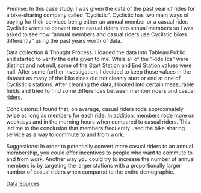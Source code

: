 Premise: In this case study, I was given the data of the past year of rides for a bike-sharing company called “Cyclistic”. Cyclistic has two main ways of paying for their services being either an annual member or a casual rider. Cyclistic wants to convert more casual riders into annual members so I was asked to see how “annual members and casual riders use Cyclistic bikes differently” using the past years worth of data.

Data collection & Thought Process: I loaded the data into Tableau Public and started to verify the data given to me. While all of the “Ride Ids” were distinct and not null, some of the Start Station and End Station values were null. After some further investigation, I decided to keep those values in the dataset as many of the bike rides did not cleanly start or end at one of Cyclistic’s stations. After cleaning the data, I looked into certain measurable fields and tried to find some differences between member riders and casual riders.

Conclusions: I found that, on average, casual riders rode approximately twice as long as members for each ride. In addition, members rode more on weekdays and in the morning hours when compared to casual riders. This led me to the conclusion that members frequently used the bike sharing service as a way to commute to and from work. 

Suggestions: In order to potentially convert more casual riders to an annual membership, you could offer incentives to people who want to commute to and from work. Another way you could try to increase the number of annual members is by targeting the larger stations with a proportionally larger number of casual riders when compared to the entire demographic.


[Data Sources](https://public.tableau.com/views/Divvy_Trip_Data/Sheet6?:language=en-US&:sid=&:display_count=n&:origin=viz_share_link)
